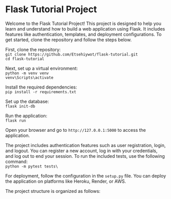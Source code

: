 # Flask Tutorial Project

Welcome to the Flask Tutorial Project! This project is designed to help you learn and understand how to build a web application using Flask. It includes features like authentication, templates, and deployment configurations. To get started, clone the repository and follow the steps below.

First, clone the repository:  
`git clone https://github.com/Etsehiywot/flask-tutorial.git`  
`cd flask-tutorial`  

Next, set up a virtual environment:  
`python -m venv venv`  
`venv\Scripts\activate`  

Install the required dependencies:  
`pip install -r requirements.txt`  

Set up the database:  
`flask init-db`  

Run the application:  
`flask run`  

Open your browser and go to `http://127.0.0.1:5000` to access the application.  

The project includes authentication features such as user registration, login, and logout. You can register a new account, log in with your credentials, and log out to end your session. To run the included tests, use the following command:  
`python -m pytest tests\`  

For deployment, follow the configuration in the `setup.py` file. You can deploy the application on platforms like Heroku, Render, or AWS.  

The project structure is organized as follows:  
